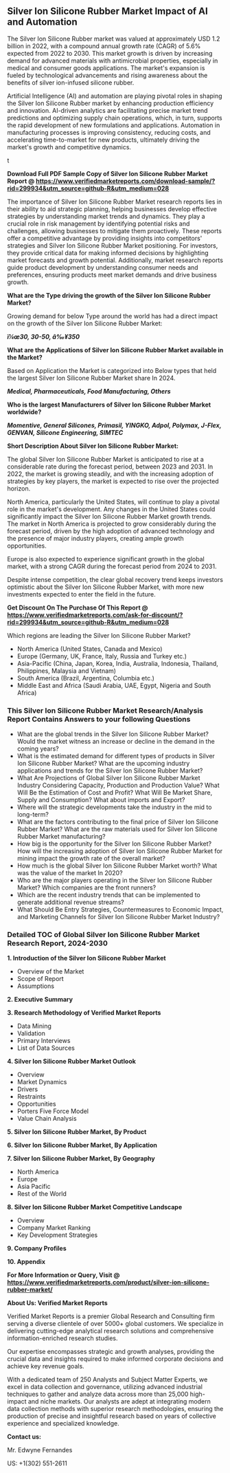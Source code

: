 <h2>Silver Ion Silicone Rubber Market Impact of AI and Automation</h2><p>The Silver Ion Silicone Rubber market was valued at approximately USD 1.2 billion in 2022, with a compound annual growth rate (CAGR) of 5.6% expected from 2022 to 2030. This market growth is driven by increasing demand for advanced materials with antimicrobial properties, especially in medical and consumer goods applications. The market's expansion is fueled by technological advancements and rising awareness about the benefits of silver ion-infused silicone rubber.</p><p>Artificial Intelligence (AI) and automation are playing pivotal roles in shaping the Silver Ion Silicone Rubber market by enhancing production efficiency and innovation. AI-driven analytics are facilitating precise market trend predictions and optimizing supply chain operations, which, in turn, supports the rapid development of new formulations and applications. Automation in manufacturing processes is improving consistency, reducing costs, and accelerating time-to-market for new products, ultimately driving the market's growth and competitive dynamics.</p>t</p><p id="" class=""><strong>Download Full PDF Sample Copy of Silver Ion Silicone Rubber Market Report @ <a href="https://www.verifiedmarketreports.com/download-sample/?rid=299934&utm_source=github-R&utm_medium=028" target="_blank">https://www.verifiedmarketreports.com/download-sample/?rid=299934&utm_source=github-R&utm_medium=028</a></strong></p><p>The importance of&nbsp;Silver Ion Silicone Rubber Market research reports lies in their ability to aid strategic planning, helping businesses develop effective strategies by understanding market trends and dynamics. They play a crucial role in risk management by identifying potential risks and challenges, allowing businesses to mitigate them proactively. These reports offer a competitive advantage by providing insights into competitors' strategies and Silver Ion Silicone Rubber Market positioning. For investors, they provide critical data for making informed decisions by highlighting market forecasts and growth potential. Additionally, market research reports guide product development by understanding consumer needs and preferences, ensuring products meet market demands and drive business growth.</p><p><strong>What are the&nbsp;Type driving the growth of the Silver Ion Silicone Rubber Market?</strong></p><p id="" class="">Growing demand for below Type around the world has had a direct impact on the growth of the Silver Ion Silicone Rubber Market:</p><em><strong>ï¼œ30, 30-50, â‰¥350</strong></em></p><strong>What are the&nbsp;Applications&nbsp;of Silver Ion Silicone Rubber Market available in the Market?</strong></p><p id="" class="">Based on Application the Market is categorized into Below types that held the largest Silver Ion Silicone Rubber Market share In 2024.</p><em><strong>Medical, Pharmaceuticals, Food Manufacturing, Others</strong></em></p><strong>Who is the largest Manufacturers of Silver Ion Silicone Rubber Market worldwide?</strong></p><p><em><strong>Momentive, General Silicones, Primasil, YINGKO, Adpol, Polymax, J-Flex, GENVAN, Silicone Engineering, SIMTEC</strong></em></p><p id="" class=""><strong>Short Description About Silver Ion Silicone Rubber Market:</strong></p><p>The global Silver Ion Silicone Rubber Market is anticipated to rise at a considerable rate during the forecast period, between 2023 and 2031. In 2022, the market is growing steadily, and with the increasing adoption of strategies by key players, the market is expected to rise over the projected horizon.</p><p>North America, particularly the United States, will continue to play a pivotal role in the market's development. Any changes in the United States could significantly impact the Silver Ion Silicone Rubber Market growth trends. The market in North America is projected to grow considerably during the forecast period, driven by the high adoption of advanced technology and the presence of major industry players, creating ample growth opportunities.</p><p>Europe is also expected to experience significant growth in the global market, with a strong CAGR during the forecast period from 2024 to 2031.</p><p>Despite intense competition, the clear global recovery trend keeps investors optimistic about the Silver Ion Silicone Rubber Market, with more new investments expected to enter the field in the future.</p><p id="" class=""><strong>Get Discount On The Purchase Of This Report @ <a href="https://www.verifiedmarketreports.com/ask-for-discount/?rid=299934&utm_source=github-R&utm_medium=028" target="_blank">https://www.verifiedmarketreports.com/ask-for-discount/?rid=299934&utm_source=github-R&utm_medium=028</a></strong></p>Which regions are leading the Silver Ion Silicone Rubber Market?</p><ul><li>North America (United States, Canada and Mexico)</li><li>Europe (Germany, UK, France, Italy, Russia and Turkey etc.)</li><li>Asia-Pacific (China, Japan, Korea, India, Australia, Indonesia, Thailand, Philippines, Malaysia and Vietnam)</li><li>South America (Brazil, Argentina, Columbia etc.)</li><li>Middle East and Africa (Saudi Arabia, UAE, Egypt, Nigeria and South Africa)</li></ul><h3 id="" class="">This Silver Ion Silicone Rubber Market Research/Analysis Report Contains Answers to your following Questions</h3><ul><li>What are the global trends in the Silver Ion Silicone Rubber Market? Would the market witness an increase or decline in the demand in the coming years?</li><li>What is the estimated demand for different types of products in Silver Ion Silicone Rubber Market? What are the upcoming industry applications and trends for the Silver Ion Silicone Rubber Market?</li><li>What Are Projections of Global Silver Ion Silicone Rubber Market Industry Considering Capacity, Production and Production Value? What Will Be the Estimation of Cost and Profit? What Will Be Market Share, Supply and Consumption? What about imports and Export?</li><li>Where will the strategic developments take the industry in the mid to long-term?</li><li>What are the factors contributing to the final price of Silver Ion Silicone Rubber Market? What are the raw materials used for Silver Ion Silicone Rubber Market manufacturing?</li><li>How big is the opportunity for the Silver Ion Silicone Rubber Market? How will the increasing adoption of Silver Ion Silicone Rubber Market for mining impact the growth rate of the overall market?</li><li>How much is the global Silver Ion Silicone Rubber Market worth? What was the value of the market In 2020?</li><li>Who are the major players operating in the Silver Ion Silicone Rubber Market? Which companies are the front runners?</li><li>Which are the recent industry trends that can be implemented to generate additional revenue streams?</li><li>What Should Be Entry Strategies, Countermeasures to Economic Impact, and Marketing Channels for Silver Ion Silicone Rubber Market Industry?</li></ul><h3 id="" class="">Detailed TOC of Global Silver Ion Silicone Rubber Market Research Report, 2024-2030</h3><p id="" class=""><strong>1. Introduction of the Silver Ion Silicone Rubber Market</strong></p><ul><li>Overview of the Market</li><li>Scope of Report</li><li>Assumptions</li></ul><p id="" class=""><strong>2. Executive Summary</strong></p><p id="" class=""><strong>3. Research Methodology of Verified Market Reports</strong></p><ul><li>Data Mining</li><li>Validation</li><li>Primary Interviews</li><li>List of Data Sources</li></ul><p id="" class=""><strong>4. Silver Ion Silicone Rubber Market Outlook</strong></p><ul><li>Overview</li><li>Market Dynamics</li><li>Drivers</li><li>Restraints</li><li>Opportunities</li><li>Porters Five Force Model</li><li>Value Chain Analysis</li></ul><p id="" class=""><strong>5. Silver Ion Silicone Rubber Market, By Product</strong></p><p id="" class=""><strong>6. Silver Ion Silicone Rubber Market, By Application</strong></p><p id="" class=""><strong>7. Silver Ion Silicone Rubber Market, By Geography</strong></p><ul><li>North America</li><li>Europe</li><li>Asia Pacific</li><li>Rest of the World</li></ul><p id="" class=""><strong>8. Silver Ion Silicone Rubber Market Competitive Landscape</strong></p><ul><li>Overview</li><li>Company Market Ranking</li><li>Key Development Strategies</li></ul><p id="" class=""><strong>9. Company Profiles</strong></p><p id="" class=""><strong>10. Appendix</strong></p><p id="" class=""><strong>For More Information or Query, Visit @ <a href="https://www.verifiedmarketreports.com/product/silver-ion-silicone-rubber-market/" target="_blank">https://www.verifiedmarketreports.com/product/silver-ion-silicone-rubber-market/</a></strong></p><p id="" class=""><strong>About Us: Verified Market Reports</strong></p><p id="" class="">Verified Market Reports is a premier Global Research and Consulting firm serving a diverse clientele of over 5000+ global customers. We specialize in delivering cutting-edge analytical research solutions and comprehensive information-enriched research studies.</p><p id="" class="">Our expertise encompasses strategic and growth analyses, providing the crucial data and insights required to make informed corporate decisions and achieve key revenue goals.</p><p id="" class="">With a dedicated team of 250 Analysts and Subject Matter Experts, we excel in data collection and governance, utilizing advanced industrial techniques to gather and analyze data across more than 25,000 high-impact and niche markets. Our analysts are adept at integrating modern data collection methods with superior research methodologies, ensuring the production of precise and insightful research based on years of collective experience and specialized knowledge.</p><p id="" class=""><strong>Contact us:</strong></p><p id="" class="">Mr. Edwyne Fernandes</p><p id="" class="">US: +1(302) 551-2611</p>
